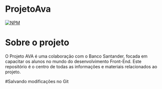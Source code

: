 # ProjetoAva

[![NPM](https://img.shields.io/npm/l/react)](https://github.com/laisb92/projetoAva/blob/main/LICENSE) 

# Sobre o projeto
O Projeto AVA é uma colaboração com o Banco Santander, focada em capacitar os alunos no mundo do desenvolvimento Front-End.
Este repositório é o centro de todas as informações e materiais relacionados ao projeto.

#Salvando modificações no Git
